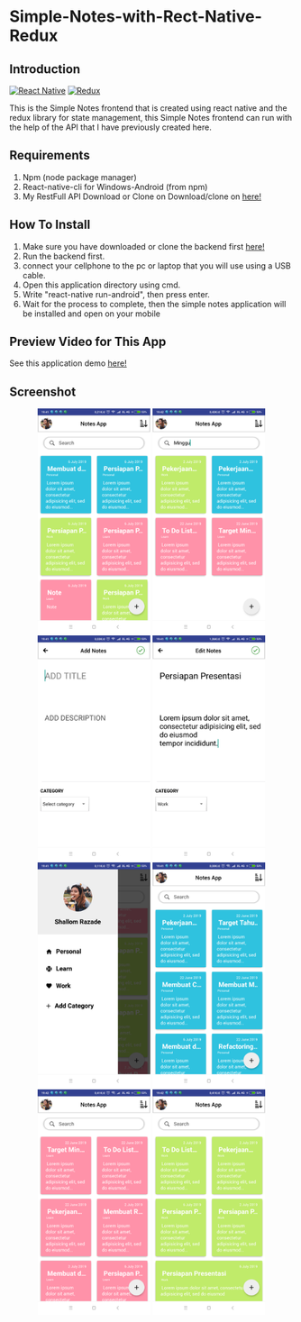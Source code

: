 # Simple-Notes-with-Rect-Native-Redux

## Introduction
[![React Native](https://img.shields.io/badge/React%20Native-0.60-blue.svg?style=rounded-square)](https://facebook.github.io/react-native/)
[![Redux](https://img.shields.io/badge/Redux-v.4.0.1-blue.svg?style=rounded-square)](https://redux.js.org/)

This is the Simple Notes frontend that is created using react native and the redux library for state management, this Simple Notes frontend can run with the help of the API that I have previously created here.

## Requirements
1. Npm (node package manager)
2. React-native-cli for Windows-Android (from npm)
3. My RestFull API Download or Clone on Download/clone on <a href="https://github.com/DanyAdhiPrabowo/Simple-Notes-with-RESTfull-API">here!</a>

## How To Install
1. Make sure you have downloaded or clone the backend first <a href="https://github.com/DanyAdhiPrabowo/Simple-Notes-with-RESTfull-API">here!</a>
2. Run the backend first.
3. connect your cellphone to the pc or laptop that you will use using a USB cable.
4. Open this application directory using cmd.
5. Write "react-native run-android", then press enter.
6. Wait for the process to complete, then the simple notes application will be installed and open on your mobile

## Preview Video for This App
See this application demo <a href="https://github.com/DanyAdhiPrabowo/Simple-Notes-with-RESTfull-API">here!</a>

## Screenshot
<p align='center'>
  <span>
  <img src='https://github.com/DanyAdhiPrabowo/Simple-Notes-with-Rect-Native-Redux/blob/master/screenShoot/home.png' width=200 />
  <img src='https://github.com/DanyAdhiPrabowo/Simple-Notes-with-Rect-Native-Redux/blob/master/screenShoot/search.png' width=200 />
  <img src='https://github.com/DanyAdhiPrabowo/Simple-Notes-with-Rect-Native-Redux/blob/master/screenShoot/create.png' width=200 />
  <img src='https://github.com/DanyAdhiPrabowo/Simple-Notes-with-Rect-Native-Redux/blob/master/screenShoot/edit.png' width=200 />
  <img src='https://github.com/DanyAdhiPrabowo/Simple-Notes-with-Rect-Native-Redux/blob/master/screenShoot/sidebar.png' width=200 />
    <img src='https://github.com/DanyAdhiPrabowo/Simple-Notes-with-Rect-Native-Redux/blob/master/screenShoot/personal.png' width=200 />
    <img src='https://github.com/DanyAdhiPrabowo/Simple-Notes-with-Rect-Native-Redux/blob/master/screenShoot/learn.png' width=200 />
    <img src='https://github.com/DanyAdhiPrabowo/Simple-Notes-with-Rect-Native-Redux/blob/master/screenShoot/work.png' width=200 />
  </span>
</p>
